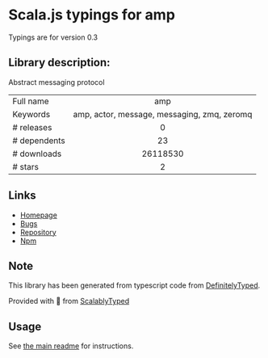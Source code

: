 
# Scala.js typings for amp

Typings are for version 0.3

## Library description:
Abstract messaging protocol

|                    |                 |
| ------------------ | :-------------: |
| Full name          | amp |
| Keywords           | amp, actor, message, messaging, zmq, zeromq |
| # releases         | 0 |
| # dependents       | 23 |
| # downloads        | 26118530 |
| # stars            | 2 |

## Links
- [Homepage](https://github.com/visionmedia/node-amp)
- [Bugs](https://github.com/visionmedia/node-amp/issues)
- [Repository](https://github.com/visionmedia/node-amp)
- [Npm](https://www.npmjs.com/package/amp)
    


## Note
This library has been generated from typescript code from [DefinitelyTyped](https://definitelytyped.org).

Provided with :purple_heart: from [ScalablyTyped](https://github.com/oyvindberg/ScalablyTyped)

## Usage
See [the main readme](../../readme.md) for instructions.


